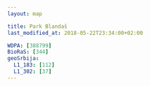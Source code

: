 ```yaml
---
layout: map

title: Park Blandaš
last_modified_at: 2018-05-22T23:34:00+02:00

WDPA: [388799]
BioRaS: [344]
geoSrbija:
  L1_183: [112]
  L1_302: [37]
---
```

